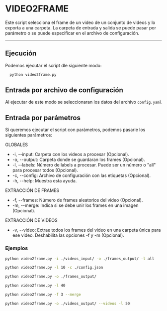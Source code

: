 # VIDEO2FRAME

Este script selecciona el frame de un video de un conjunto de videos y lo exporta a una carpeta.
La carpeta de entrada y salida se puede pasar por parámetro o se puede especificar en el archivo de configuración.

---

## Ejecución

Podemos ejecutar el script dle siguiente modo:

```bash
  python video2frame.py
```

## Entrada por archivo de configuración

Al ejecutar de este modo se seleccionaran los datos del archivo `config.yaml`

## Entrada por parámetros

Si queremos ejecutar el script con parámetros, podemos pasarle los siguientes parámetros:

GLOBALES

- -i, --input: Carpeta con los videos a procesar (Opcional).
- -o, --output: Carpeta donde se guardaran los frames (Opcional).
- -l, --labels: Número de labels a procesar. Puede ser un número o "all" para procesar todos (Opcional).
- -c, --config: Archivo de configuración con las etiquetas (Opcional).
- -h, --help: Muestra esta ayuda.

EXTRACCIÓN DE FRAMES

- -f, --frames: Número de frames aleatorios del video (Opcional).
- -m, --merge: Indica si se debe unir los frames en una imagen (Opcional).

EXTRACCIÓN DE VIDEOS

- -v, --video: Extrae todos los frames del video en una carpeta única para ese video. Deshabilita las opciones -f y -m (Opcional).

### Ejemplos

```bash
python video2frame.py -i ./videos_input/ -o ./frames_output/ -l all
```

```bash
python video2frame.py -l 10 -c ./config.json
```

```bash
python video2frame.py -o ./frames_output/
```

```bash
python video2frame.py -l 40
```

```bash
python video2frame.py -f 3 --merge
```

```bash
python video2frame.py -o ./videos_output/ --videos -l 50
```
